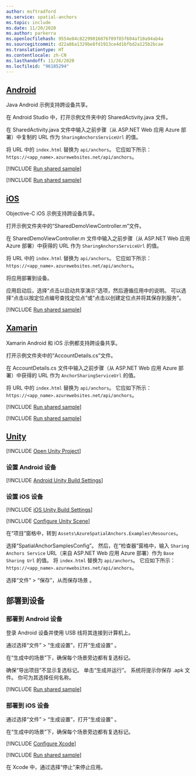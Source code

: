 ```yaml
---
author: msftradford
ms.service: spatial-anchors
ms.topic: include
ms.date: 11/20/2020
ms.author: parkerra
ms.openlocfilehash: 9554e04c82299016076f09f85f604af10a94ab4a
ms.sourcegitcommit: d22a86a1329be8fd1913ce4d1bfbd2a125b2bcae
ms.translationtype: HT
ms.contentlocale: zh-CN
ms.lasthandoff: 11/26/2020
ms.locfileid: "96185294"
---
```

## <a name="android"></a>[Android](#tab/Android)

Java Android 示例支持跨设备共享。

在 Android Studio 中，打开示例文件夹中的 SharedActivity.java 文件。 

在 SharedActivity.java 文件中输入之前步骤（从 ASP.NET Web 应用 Azure 部署）中复制的 URL 作为 `SharingAnchorsServiceUrl` 的值。 

将 URL 中的 `index.html` 替换为 `api/anchors`。 它应如下所示： `https://<app_name>.azurewebsites.net/api/anchors`。

[!INCLUDE [Run shared sample](spatial-anchors-deploy-sample.md)]

[!INCLUDE [Run shared sample](spatial-anchors-run-sample.md)]

## <a name="ios"></a>[iOS](#tab/iOS)

Objective-C iOS 示例支持跨设备共享。

打开示例文件夹中的“SharedDemoViewController.m”文件。 

在 SharedDemoViewController.m 文件中输入之前步骤（从 ASP.NET Web 应用 Azure 部署）中获得的 URL 作为 `SharingAnchorsServiceUrl` 的值。 

将 URL 中的 `index.html` 替换为 `api/anchors`。 它应如下所示： `https://<app_name>.azurewebsites.net/api/anchors`。

将应用部署到设备。 

应用启动后，选择“点击以启动共享演示”选项，然后遵循应用中的说明。 可以选择“点击以按定位点编号查找定位点”或“点击以创建定位点并将其保存到服务”。

[!INCLUDE [Run shared sample](spatial-anchors-run-sample.md)]

## <a name="xamarin"></a>[Xamarin](#tab/Xamarin)

Xamarin Android 和 iOS 示例都支持跨设备共享。

打开示例文件夹中的“AccountDetails.cs”文件。 

在 AccountDetails.cs 文件中输入之前步骤（从 ASP.NET Web 应用 Azure 部署）中获得的 URL 作为 `AnchorSharingServiceUrl` 的值。 

将 URL 中的 `index.html` 替换为 `api/anchors`。 它应如下所示： `https://<app_name>.azurewebsites.net/api/anchors`。

[!INCLUDE [Run shared sample](spatial-anchors-deploy-sample.md)]

[!INCLUDE [Run shared sample](spatial-anchors-run-sample.md)]

## <a name="unity"></a>[Unity](#tab/Unity)

[!INCLUDE [Open Unity Project](spatial-anchors-open-unity-project.md)]

### <a name="set-up-an-android-device"></a>设置 Android 设备

[!INCLUDE [Android Unity Build Settings](spatial-anchors-unity-android-build-settings.md)]

### <a name="set-up-an-ios-device"></a>设置 iOS 设备

[!INCLUDE [iOS Unity Build Settings](spatial-anchors-unity-ios-build-settings.md)]

[!INCLUDE [Configure Unity Scene](spatial-anchors-unity-configure-scene.md)]

在“项目”窗格中，转到 `Assets\AzureSpatialAnchors.Examples\Resources`。 

选择“SpatialAnchorSamplesConfig”。 然后，在“检查器”窗格中，输入 `Sharing Anchors Service` URL（来自 ASP.NET Web 应用 Azure 部署）作为 `Base Sharing Url` 的值。 将 `index.html` 替换为 `api/anchors`。 它应如下所示： `https://<app_name>.azurewebsites.net/api/anchors`。

选择“文件” > “保存”，从而保存场景 。

## <a name="deploy-to-your-device"></a>部署到设备

### <a name="deploy-to-an-android-device"></a>部署到 Android 设备

登录 Android 设备并使用 USB 线将其连接到计算机上。

通过选择“文件” > “生成设置”，打开“生成设置”    。

在“生成中的场景”下，确保每个场景旁边都有复选标记。

确保“导出项目”不显示复选标记。 单击“生成并运行”。 系统将提示你保存 .apk 文件。 你可为其选择任何名称。

[!INCLUDE [Run shared sample](spatial-anchors-run-sample.md)]

### <a name="deploy-to-an-ios-device"></a>部署到 iOS 设备

通过选择“文件” > “生成设置”，打开“生成设置”    。

在“生成中的场景”下，确保每个场景旁边都有复选标记。

[!INCLUDE [Configure Xcode](spatial-anchors-unity-ios-xcode.md)]

[!INCLUDE [Run shared sample](spatial-anchors-run-sample.md)]

在 Xcode 中，通过选择“停止”来停止应用。
